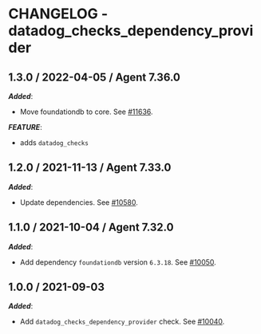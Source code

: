# CHANGELOG - datadog_checks_dependency_provider

## 1.3.0 / 2022-04-05 / Agent 7.36.0

***Added***: 

* Move foundationdb to core. See [#11636](https://github.com/DataDog/integrations-core/pull/11636).

***FEATURE***: 

* adds `datadog_checks`


## 1.2.0 / 2021-11-13 / Agent 7.33.0

***Added***: 

* Update dependencies. See [#10580](https://github.com/DataDog/integrations-core/pull/10580).


## 1.1.0 / 2021-10-04 / Agent 7.32.0

***Added***: 

* Add dependency `foundationdb` version `6.3.18`. See [#10050](https://github.com/DataDog/integrations-core/pull/10050).


## 1.0.0 / 2021-09-03

***Added***: 

* Add `datadog_checks_dependency_provider` check. See [#10040](https://github.com/DataDog/integrations-core/pull/10040).


